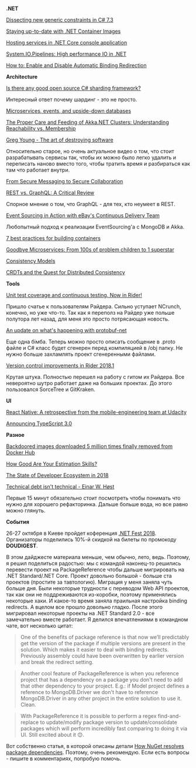 **.NET**

[Dissecting new generic constraints in C# 7.3](https://blogs.msdn.microsoft.com/seteplia/2018/06/12/dissecting-new-generics-constraints-in-c-7-3/)

[Staying up-to-date with .NET Container Images](https://blogs.msdn.microsoft.com/dotnet/2018/06/18/staying-up-to-date-with-net-container-images/)

[Hosting services in .NET Core console application](https://thinkrethink.net/2018/08/02/hostbuilder-ihost-ihostedserice-console-application/)

[System.IO.Pipelines: High performance IO in .NET](https://blogs.msdn.microsoft.com/dotnet/2018/07/09/system-io-pipelines-high-performance-io-in-net/)

[How to: Enable and Disable Automatic Binding Redirection](https://docs.microsoft.com/en-us/dotnet/framework/configure-apps/how-to-enable-and-disable-automatic-binding-redirection)

**Architecture**

[Is there any good open source C# sharding framework?](https://www.quora.com/Is-there-any-good-open-source-C-sharding-framework/answer/Greg-Young-8)

Интересный ответ почему шардинг - это не просто.

[Microservices, events, and upside-down databases](https://www.oreilly.com/ideas/microservices-events-and-upside-down-databases)

[The Proper Care and Feeding of Akka.NET Clusters: Understanding Reachability vs. Membership](https://petabridge.com/blog/proper-care-of-akkadotnet-clusters/)

[Greg Young - The art of destroying software](https://vimeo.com/108441214)

Относительно старое, но очень актуальное видео о том, что стоит разрабатывать сервисы так, чтобы их можно было легко удалить и переписать наново вместо того, чтобы тратить время и разбираться как там что работает внутри.

[From Secure Messaging to Secure Collaboration](http://martin.kleppmann.com/2018/03/20/security-protocols-workshop.html)

[REST vs. GraphQL: A Critical Review](https://blog.goodapi.co/rest-vs-graphql-a-critical-review-5f77392658e7)

Спорное мнение о том, что GraphQL - для тех, кто неумеет в REST.

[Event Sourcing in Action with eBay's Continuous Delivery Team](https://www.ebayinc.com/stories/blogs/tech/event-sourcing-in-action-with-ebays-continuous-delivery-team/)

Любопытный подход к реализации EventSourcing'а c MongoDB и Akka.

[7 best practices for building containers](https://cloudplatform.googleblog.com/2018/07/7-best-practices-for-building-containers.html)

[Goodbye Microservices: From 100s of problem children to 1 superstar](https://segment.com/blog/goodbye-microservices/)

[Consistency Models](https://jepsen.io/consistency)

[CRDTs and the Quest for Distributed Consistency](https://www.infoq.com/presentations/crdt-distributed-consistency)

**Tools**

[Unit test coverage and continuous testing. Now in Rider!](https://blog.jetbrains.com/dotnet/2018/07/20/unit-test-coverage-continuous-testing-now-rider/)

Пришло счатье к пользователям Райдера. Сильно уступает NCrunch, конечно, но уже что-то. Так как я переполз на Райдер уже польше полутора лет назад, для меня это просто потрясающая новость.

[An update on what's happening with protobuf-net](https://blog.marcgravell.com/2018/08/protobuf-net-august-2018-update.html)

Еще одна бімба. Теперь можно просто описать сообщение в .proto файле и C# класс будет сгенерен перед компиляцией в /obj папку. Не нужно больше захламлять проект сгенеренными файлами.

[Version control improvements in Rider 2018.1](https://blog.jetbrains.com/dotnet/2018/06/05/version-control-improvements-rider-2018-1/)

Крутая штука. Полностью перешел на работу с гитом их Райдера. Все невероятно шутро работает даже на больших проектах. До этого пользовался SorceTree и GitKraken.

**UI**

[React Native: A retrospective from the mobile-engineering team at Udacity](https://engineering.udacity.com/react-native-a-retrospective-from-the-mobile-engineering-team-at-udacity-89975d6a8102)

[Announcing TypeScript 3.0](https://blogs.msdn.microsoft.com/typescript/2018/07/30/announcing-typescript-3-0/)

**Разное**

[Backdoored images downloaded 5 million times finally removed from Docker Hub](https://arstechnica.com/information-technology/2018/06/backdoored-images-downloaded-5-million-times-finally-removed-from-docker-hub/)

[How Good Are Your Estimation Skills?](https://www.timecockpit.com/blog/2013/07/19/How-Good-Are-Your-Estimation-Skills)

[The State of Developer Ecosystem in 2018](https://www.jetbrains.com/research/devecosystem-2018/)

[Technical debt isn't technical - Einar W. Høst](https://www.youtube.com/watch?v=CXyNZYDO07Q)

Первые 15 минут обязательно стоит посмотреть чтобы понимать что нужно для хорошего рефакторинка. Дальше больше вода, но все равно можно глянуть.

**События**

26-27 октября в Киеве пройдет коференция [.NET Fest 2018](www.dotnetfest.com). Организаторы поделились 10%-й скидкой на билеты по промокоду **DOUDIGEST**.



В этом дайджесте материала меньше, чем обычно, лето, ведь. Поэтому, я решил поделиться радостью: мы с командой наконец-то решились перевести проект на PackageReference чтобы дальше мигрировать на .NET Standard/.NET Core. Проект довольно большой - больше ста проектов (простите за тавтологию). Миграция у меня заняла чуть больше дня. Были некоторые трудности с переводом Web API проектов, так как они не поддреживаются из-коробки, поэтому применялись некоторые хаки. И какое-то время заняла праильная настройка binding redirects. А вцелом все прошло довольно гладко. После этого мигрировал некоторые проекты на .NET Standard 2.0 - все замечательно вместе работает. Я делился впечатлениями в командном чате, вот несколько цитат:

> One of the benefits of package reference is that now we’ll predictably get the version of the package if multiple versions are present in the solution. Which makes it easier to deal with binding redirects. Previously assembly could have been overwritten by earlier version and break the redirect setting.

> Another cool feature of PackageReference is when you reference project that has a dependency on a package you don't need to add that other dependency to your project. E.g.: if Model project defines a reference to MongoDB.Driver we don't have to reference MongoDB.Driver in any other project in the entire solution to use it. Clean.

> With PackageReference it is possible to perform a regex find-and-replace to update/modify package version to update/consolidate packages which will perform incredibly fast comparing to doing it via UI. Still excited about it 😊.

Вот собственно статья, в которой описаны детали [How NuGet resolves package dependencies](https://docs.microsoft.com/en-us/nuget/consume-packages/dependency-resolution). Поэтому, очень рекомендую. Если есть вопросы - пишите в комментариях, попробую помочь.